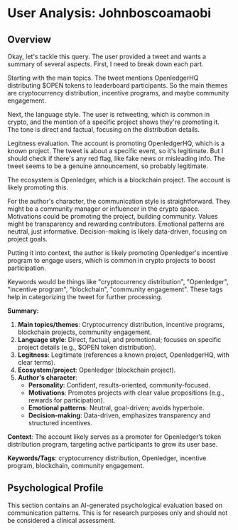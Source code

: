 # User Analysis: Johnboscoamaobi

## Overview

<think>
Okay, let's tackle this query. The user provided a tweet and wants a summary of several aspects. First, I need to break down each part.

Starting with the main topics. The tweet mentions OpenledgerHQ distributing $OPEN tokens to leaderboard participants. So the main themes are cryptocurrency distribution, incentive programs, and maybe community engagement.

Next, the language style. The user is retweeting, which is common in crypto, and the mention of a specific project shows they're promoting it. The tone is direct and factual, focusing on the distribution details.

Legitness evaluation. The account is promoting OpenledgerHQ, which is a known project. The tweet is about a specific event, so it's legitimate. But I should check if there's any red flag, like fake news or misleading info. The tweet seems to be a genuine announcement, so probably legitimate.

The ecosystem is Openledger, which is a blockchain project. The account is likely promoting this.

For the author's character, the communication style is straightforward. They might be a community manager or influencer in the crypto space. Motivations could be promoting the project, building community. Values might be transparency and rewarding contributors. Emotional patterns are neutral, just informative. Decision-making is likely data-driven, focusing on project goals.

Putting it into context, the author is likely promoting Openledger's incentive program to engage users, which is common in crypto projects to boost participation.

Keywords would be things like "cryptocurrency distribution", "Openledger", "incentive program", "blockchain", "community engagement". These tags help in categorizing the tweet for further processing.
</think>

**Summary:**  
1. **Main topics/themes**: Cryptocurrency distribution, incentive programs, blockchain projects, community engagement.  
2. **Language style**: Direct, factual, and promotional; focuses on specific project details (e.g., $OPEN token distribution).  
3. **Legitness**: Legitimate (references a known project, OpenledgerHQ, with clear terms).  
4. **Ecosystem/project**: Openledger (blockchain project).  
5. **Author's character**:  
   - **Personality**: Confident, results-oriented, community-focused.  
   - **Motivations**: Promotes projects with clear value propositions (e.g., rewards for participation).  
   - **Emotional patterns**: Neutral, goal-driven; avoids hyperbole.  
   - **Decision-making**: Data-driven, emphasizes transparency and structured incentives.  

**Context**: The account likely serves as a promoter for Openledger’s token distribution program, targeting active participants to grow its user base.  

**Keywords/Tags**: cryptocurrency distribution, Openledger, incentive program, blockchain, community engagement.

## Psychological Profile

This section contains an AI-generated psychological evaluation based on communication patterns. This is for research purposes only and should not be considered a clinical assessment.